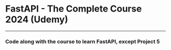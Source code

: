 # FastAPI - The Complete Course 2024 (Udemy)
---
### Code along with the course to learn FastAPI, except Project 5